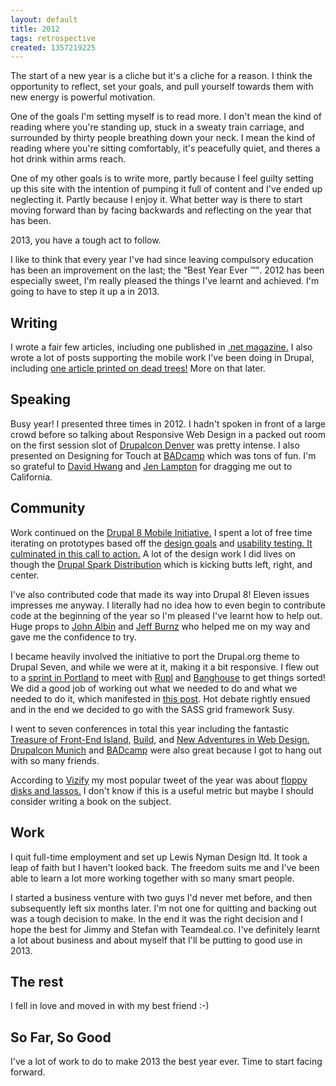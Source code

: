 ```yaml
---
layout: default
title: 2012
tags: retrospective
created: 1357219225
---
```

<p>The start of a new year is a cliche but it's a cliche for a reason. I think the opportunity to reflect, set your goals, and pull yourself towards them with new energy is powerful motivation.</p>

<p>One of the goals I'm setting myself is to read more. I don't mean the kind of reading where you're standing up, stuck in a sweaty train carriage, and surrounded by thirty people breathing down your neck. I mean the kind of reading where you're sitting comfortably, it's peacefully quiet, and theres a hot drink within arms reach.</p>

<p>One of my other goals is to write more, partly because I feel guilty setting up this site with the intention of pumping it full of content and I've ended up neglecting it. Partly because I enjoy it. What better way is there to start moving forward than by facing backwards and reflecting on the year that has been.</p>

<p>2013, you have a tough act to follow.</p>

<p>I like to think that every year I've had since leaving compulsory education has been an improvement on the last; the <q>Best Year Ever ™</q>. 2012 has been especially sweet, I'm really pleased the things I've learnt and achieved. I'm going to have to step it up a in 2013.</p>

<h2>Writing</h2>

<p>I wrote a fair few articles, including one published in  <a href="http://www.netmagazine.com/features/where-are-our-absolute-css-units">.net magazine.</a> I also wrote a lot of posts supporting the mobile work I've been doing in Drupal, including <a href="http://drupalwatchdog.com/issue/toc/2/2">one article printed on dead trees!</a> More on that later.</p>

<h2>Speaking</h2>

<p>Busy year! I presented three times in 2012. I hadn't spoken in front of a large crowd before so talking about Responsive Web Design in a packed out room on the first session slot of <a href="http://denver2012.drupal.org/">Drupalcon Denver</a> was pretty intense. I also presented on Designing for Touch at <a href="http://2012.badcamp.net/program/mobile-summit">BADcamp</a> which was tons of fun. I'm so grateful to <a href="https://twitter.com/eatings">David Hwang</a> and <a href="https://twitter.com/jenlampton">Jen Lampton</a> for dragging me out to California.</p>

<h2>Community</h2>

<p>Work continued on the <a href="http://groups.drupal.org/mobile/drupal-8">Drupal 8 Mobile Initiative.</a> I spent a lot of free time iterating on prototypes based off the <a href="http://groups.drupal.org/node/191593">design goals</a> and <a href="http://groups.drupal.org/node/172059">usability testing. It culminated in <a href="http://groups.drupal.org/node/232653">this call to action.</a> A lot of the design work I did lives on though the <a href="http://buytaert.net/spark-update-mobile-administration-in-drupal">Drupal Spark Distribution</a> which is kicking butts left, right, and center.</p>

<p>I've also contributed code that made its way into Drupal 8! Eleven issues impresses me anyway. I literally had no idea how to even begin to contribute code at the beginning of the year so I'm pleased I've learnt how to help out. Huge props to <a href="https://twitter.com/JohnAlbin">John Albin</a> and <a href="https://twitter.com/adaptivethemes">Jeff Burnz</a> who helped me on my way and gave me the confidence to try.</p>

<p>I became heavily involved the initiative to port the Drupal.org theme to Drupal Seven, and while we were at it, making it a bit responsive. I flew out to a <a href="http://groups.drupal.org/node/223439">sprint in Portland</a> to meet with <a href="https://twitter.com/rupl">Rupl</a> and <a href="https://twitter.com/banghouse">Banghouse</a> to get things sorted! We did a good job of working out what we needed to do and what we needed to do it, which manifested in <a href="http://groups.drupal.org/node/236988">this post</a>. Hot debate rightly ensued and in the end <a href="http://groups.drupal.org/node/236988"></a>we decided to go with the SASS grid framework Susy.</p>

<p>I went to seven conferences in total this year including the fantastic <a href="http://2012.fromthefront.it/">Treasure of Front-End Island,</a> <a href="http://2012.buildconf.com/">Build,</a> and <a href="http://2012.newadventuresconf.com/">New Adventures in Web Design.</a> <a href="http://munich2012.drupal.org/">Drupalcon Munich</a> and <a href="http://www.badcamp.net/">BADcamp</a> were also great because I got to hang out with so many friends.</p>

<p>According to <a href="https://www.vizify.com/">Vizify</a> my most popular tweet of the year was about <a href="https://www.vizify.com/lewis-nyman/year-on-twitter">floppy disks and lassos.</a> I don't know if this is a useful metric but maybe I should consider writing a book on the subject.</p>

<h2>Work</h2>

<p>I quit full-time employment and set up Lewis Nyman Design ltd. It took a leap of faith but I haven't looked back. The freedom suits me and I've been able to learn a lot more working together with so many smart people.</p>

<p>I started a business venture with two guys I'd never met before, and then subsequently left six months later. I'm not one for quitting and backing out was a tough decision to make. In the end it was the right decision and I hope the best for Jimmy and Stefan with Teamdeal.co. I've definitely learnt a lot about business and about myself that I'll be putting to good use in 2013.</p>

<h2>The rest</h2>

<p>I fell in love and moved in with my best friend :-)</p>

<h2>So Far, So Good</h2>

<p>I've a lot of work to do to make 2013 the best year ever. Time to start facing forward.</p>
